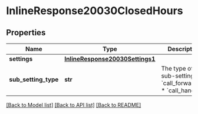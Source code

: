 # InlineResponse20030ClosedHours

## Properties
Name | Type | Description | Notes
------------ | ------------- | ------------- | -------------
**settings** | [**InlineResponse20030Settings1**](InlineResponse20030Settings1.md) |  | [optional] 
**sub_setting_type** | **str** | The type of sub-setting:  * &#x60;call_forwarding&#x60;  * &#x60;call_handling&#x60; | [optional] 

[[Back to Model list]](../README.md#documentation-for-models) [[Back to API list]](../README.md#documentation-for-api-endpoints) [[Back to README]](../README.md)

